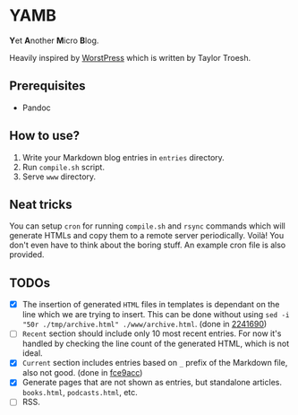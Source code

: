 # YAMB
**Y**et **A**nother **M**icro **B**log.

Heavily inspired by [WorstPress](https://github.com/surprisetalk/worstpress) which is written by Taylor Troesh. 

## Prerequisites
- Pandoc

## How to use?
 1. Write your Markdown blog entries in `entries` directory.
 2. Run `compile.sh` script.
 3. Serve `www` directory.

## Neat tricks

You can setup `cron` for running `compile.sh` and `rsync` commands which will generate HTMLs and copy them to a remote server periodically. Voilà! You don't even have to think about the boring stuff. An example cron file is also provided.

## TODOs
- [x] The insertion of generated `HTML` files in templates is dependant on the line which we are trying to insert. This can be done without using `sed -i "50r ./tmp/archive.html" ./www/archive.html`. (done in [2241690](https://github.com/doneforaiur/yamb/commit/224169060c72eb4c1dcdc71039bd4424881cc035))
- [ ] `Recent` section should include only 10 most recent entries. For now it's handled by checking the line count of the generated HTML, which is not ideal.
- [x] `Current` section includes entries based on `_` prefix of the Markdown file, also not good. (done in [fce9acc](https://github.com/doneforaiur/yamb/commit/fce9acca2fa2cbdce26c03b269a52d3e1208eec6))
- [x] Generate pages that are not shown as entries, but standalone articles. `books.html`, `podcasts.html`, etc.
- [ ] RSS.
